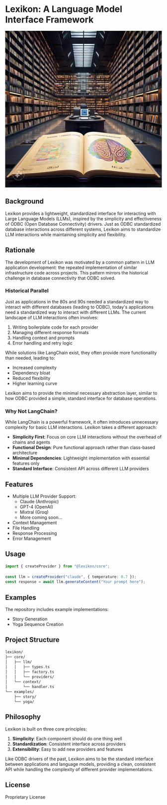 # Lexikon: A Language Model Interface Framework

![Lexikon Logo](/assets/logo.jpeg)

## Background

Lexikon provides a lightweight, standardized interface for interacting with Large Language Models (LLMs), inspired by the simplicity and effectiveness of ODBC (Open Database Connectivity) drivers. Just as ODBC standardized database interactions across different systems, Lexikon aims to standardize LLM interactions while maintaining simplicity and flexibility.

## Rationale

The development of Lexikon was motivated by a common pattern in LLM application development: the repeated implementation of similar infrastructure code across projects. This pattern mirrors the historical challenge in database connectivity that ODBC solved.

### Historical Parallel

Just as applications in the 80s and 90s needed a standardized way to interact with different databases (leading to ODBC), today's applications need a standardized way to interact with different LLMs. The current landscape of LLM interactions often involves:

1. Writing boilerplate code for each provider
2. Managing different response formats
3. Handling context and prompts
4. Error handling and retry logic

While solutions like LangChain exist, they often provide more functionality than needed, leading to:

- Increased complexity
- Dependency bloat
- Reduced flexibility
- Higher learning curve

Lexikon aims to provide the minimal necessary abstraction layer, similar to how ODBC provided a simple, standard interface for database operations.

### Why Not LangChain?

While LangChain is a powerful framework, it often introduces unnecessary complexity for basic LLM interactions. Lexikon takes a different approach:

- **Simplicity First**: Focus on core LLM interactions without the overhead of chains and agents
- **Functional Design**: Pure functional approach rather than class-based architecture
- **Minimal Dependencies**: Lightweight implementation with essential features only
- **Standard Interface**: Consistent API across different LLM providers

## Features

- Multiple LLM Provider Support:
  - Claude (Anthropic)
  - GPT-4 (OpenAI)
  - Mixtral (Groq)
  - More coming soon...
- Context Management
- File Handling
- Response Processing
- Error Management

## Usage

```typescript
import { createProvider } from "@lexikon/core";

const llm = createProvider("claude", { temperature: 0.7 });
const response = await llm.generateContent("Your prompt here");
```

## Examples

The repository includes example implementations:

- Story Generation
- Yoga Sequence Creation

## Project Structure

```ascii
lexikon/
├── core/
│   ├── llm/
│   │   ├── types.ts
│   │   ├── factory.ts
│   │   └── providers/
│   └── context/
│       └── handler.ts
└── examples/
    ├── story/
    └── yoga/
```

## Philosophy

Lexikon is built on three core principles:

1. **Simplicity**: Each component should do one thing well
2. **Standardization**: Consistent interface across providers
3. **Extensibility**: Easy to add new providers and features

Like ODBC drivers of the past, Lexikon aims to be the standard interface between applications and language models, providing a clean, consistent API while handling the complexity of different provider implementations.

## License

Proprietary License
